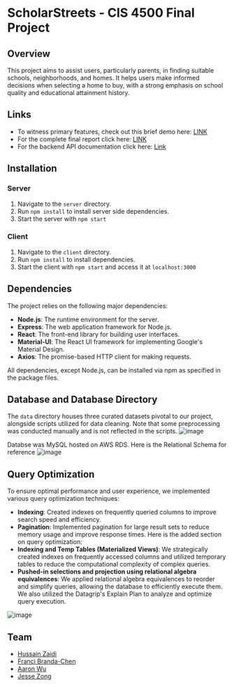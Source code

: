 # ScholarStreets - CIS 4500 Final Project

## Overview
This project aims to assist users, particularly parents, in finding suitable schools, neighborhoods, and homes. It helps users make informed decisions when selecting a home to buy, with a strong emphasis on school quality and educational attainment history.

## Links
- To witness primary features, check out this brief demo here: [LINK](https://drive.google.com/file/d/1U_66K9Zgolf7DMDR83Meo1PEv57RHHiP/view?usp=sharing)
- For the complete final report click here: [LINK](https://docs.google.com/document/d/1hIXL710XXs93rfPOFSCdwKtPiEw-qRJGr_MAmm2E8ko/edit?usp=sharing)
- For the backend API documentation click here: [Link](https://docs.google.com/document/d/11OKjgPpTvubzdrAtFBCJ9U2bMg5IjBwXOzVNkQEdbbc/edit?usp=sharing)

## Installation

### Server
1. Navigate to the `server` directory.
2. Run `npm install` to install server side dependencies.
3. Start the server with `npm start`

### Client
1. Navigate to the `client` directory.
2. Run `npm install` to install dependencies.
3. Start the client with `npm start` and access it at `localhost:3000`

## Dependencies

The project relies on the following major dependencies:

- **Node.js**: The runtime environment for the server.
- **Express**: The web application framework for Node.js.
- **React**: The front-end library for building user interfaces.
- **Material-UI**: The React UI framework for implementing Google's Material Design.
- **Axios**: The promise-based HTTP client for making requests.

All dependencies, except Node.js, can be installed via npm as specified in the package files.

## Database and Database Directory
The `data` directory houses three curated datasets pivotal to our project, alongside scripts utilized for data cleaning. 
Note that some preprocessing was conducted manually and is not reflected in the scripts.
![image](https://github.com/AWU0626/CIS-4500-Project/assets/104400478/767c549d-de9f-424d-acc1-94f027eb4c03)

Databse was MySQL hosted on AWS RDS. Here is the Relational Schema for reference
![image](https://github.com/AWU0626/CIS-4500-Project/assets/104400478/fc129a9d-8549-40d5-83a3-3a858b97b273)

## Query Optimization
To ensure optimal performance and user experience, we implemented various query optimization techniques:

- **Indexing**: Created indexes on frequently queried columns to improve search speed and efficiency.
- **Pagination**: Implemented pagination for large result sets to reduce memory usage and improve response times.
Here is the added section on query optimization:
- **Indexing and Temp Tables (Materialized Views)**: We strategically created indexes on frequently accessed columns and utilized temporary tables to reduce the computational complexity of complex queries.
- **Pushed-in selections and projection using relational algebra equivalences**: We applied relational algebra equivalences to reorder and simplify queries, allowing the database to efficiently execute them. We also utilized the Datagrip's Explain Plan to analyze and optimize query execution.

![image](https://github.com/AWU0626/CIS-4500-Project/assets/104400478/3e81e968-a8aa-4984-8923-ed2d373f501c)


## Team
- [Hussain Zaidi](https://github.com/hussainzs)
- [Franci Branda-Chen](https://github.com/fbc101)
- [Aaron Wu](https://github.com/AWU0626)
- [Jesse Zong](https://github.com/dr-Jess)
